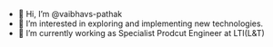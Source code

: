 - 👋 Hi, I’m @vaibhavs-pathak
- 👀 I’m interested in exploring and implementing new technologies. 
- 🌱 I’m currently working as Specialist Prodcut Engineer at LTI(L&T)

<!---
vaibhavs-pathak/vaibhavs-pathak is a ✨ special ✨ repository because its `README.md` (this file) appears on your GitHub profile.
You can click the Preview link to take a look at your changes.
--->
